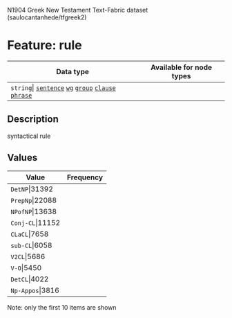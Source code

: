 <p>N1904 Greek New Testament Text-Fabric dataset (saulocantanhede/tfgreek2)</p>

<h1>Feature: rule</h1>

<table>
<thead>
<tr>
  <th>Data type</th>
  <th>Available for node types</th>
</tr>
</thead>
<tbody>
<tr>
  <td><code>string</code>| <A HREF="featurebynodetype.md#sentence"><code>sentence</code></A> <A HREF="featurebynodetype.md#wg"><code>wg</code></A> <A HREF="featurebynodetype.md#group"><code>group</code></A> <A HREF="featurebynodetype.md#clause"><code>clause</code></A> <A HREF="featurebynodetype.md#phrase"><code>phrase</code></A></td>
</tr>
</tbody>
</table>

<h2>Description</h2>

<p>syntactical rule</p>

<h2>Values</h2>

<table>
<thead>
<tr>
  <th>Value</th>
  <th>Frequency</th>
</tr>
</thead>
<tbody>
<tr>
  <td><code>DetNP</code>|31392</td>
</tr>
<tr>
  <td><code>PrepNp</code>|22088</td>
</tr>
<tr>
  <td><code>NPofNP</code>|13638</td>
</tr>
<tr>
  <td><code>Conj-CL</code>|11152</td>
</tr>
<tr>
  <td><code>CLaCL</code>|7658</td>
</tr>
<tr>
  <td><code>sub-CL</code>|6058</td>
</tr>
<tr>
  <td><code>V2CL</code>|5686</td>
</tr>
<tr>
  <td><code>V-O</code>|5450</td>
</tr>
<tr>
  <td><code>DetCL</code>|4022</td>
</tr>
<tr>
  <td><code>Np-Appos</code>|3816</td>
</tr>
</tbody>
</table>

<p>Note: only the first 10 items are shown</p>
